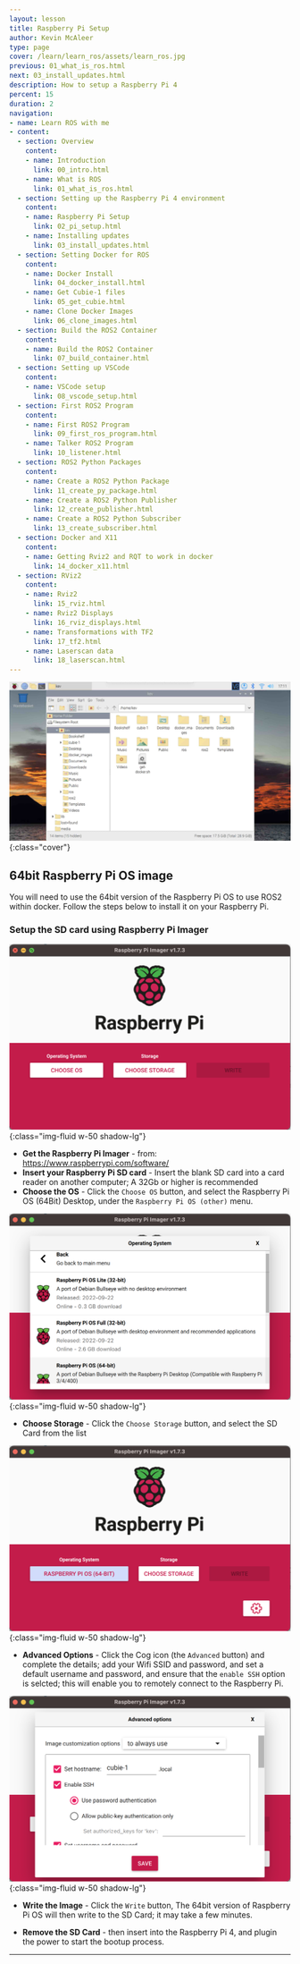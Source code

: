 ```yaml
---
layout: lesson
title: Raspberry Pi Setup
author: Kevin McAleer
type: page
cover: /learn/learn_ros/assets/learn_ros.jpg
previous: 01_what_is_ros.html
next: 03_install_updates.html
description: How to setup a Raspberry Pi 4
percent: 15
duration: 2
navigation:
- name: Learn ROS with me
- content:
  - section: Overview
    content:
    - name: Introduction
      link: 00_intro.html
    - name: What is ROS
      link: 01_what_is_ros.html
  - section: Setting up the Raspberry Pi 4 environment
    content:
    - name: Raspberry Pi Setup
      link: 02_pi_setup.html
    - name: Installing updates
      link: 03_install_updates.html
  - section: Setting Docker for ROS
    content:
    - name: Docker Install
      link: 04_docker_install.html
    - name: Get Cubie-1 files
      link: 05_get_cubie.html
    - name: Clone Docker Images
      link: 06_clone_images.html
  - section: Build the ROS2 Container
    content:
    - name: Build the ROS2 Container
      link: 07_build_container.html
  - section: Setting up VSCode
    content:
    - name: VSCode setup
      link: 08_vscode_setup.html
  - section: First ROS2 Program
    content:
    - name: First ROS2 Program
      link: 09_first_ros_program.html
    - name: Talker ROS2 Program
      link: 10_listener.html
  - section: ROS2 Python Packages
    content:
    - name: Create a ROS2 Python Package
      link: 11_create_py_package.html
    - name: Create a ROS2 Python Publisher
      link: 12_create_publisher.html
    - name: Create a ROS2 Python Subscriber
      link: 13_create_subscriber.html
  - section: Docker and X11
    content:
    - name: Getting Rviz2 and RQT to work in docker
      link: 14_docker_x11.html
  - section: RViz2
    content:
    - name: Rviz2
      link: 15_rviz.html
    - name: Rviz2 Displays
      link: 16_rviz_displays.html
    - name: Transformations with TF2
      link: 17_tf2.html
    - name: Laserscan data
      link: 18_laserscan.html
---
```



![Screenshot of the imager tool](assets/rpi_desktop.jpg){:class="cover"}

## 64bit Raspberry Pi OS image

You will need to use the 64bit version of the Raspberry Pi OS to use ROS2 within docker. Follow the steps below to install it on your Raspberry Pi.

### Setup the SD card using Raspberry Pi Imager

![Screenshot of the imager tool](assets/rpi_imager01.png){:class="img-fluid w-50 shadow-lg"}

* **Get the Raspberry Pi Imager** -  from: <https://www.raspberrypi.com/software/>
* **Insert your Raspberry Pi SD card** - Insert the blank SD card into a card reader on another computer; A 32Gb or higher is recommended
* **Choose the OS** - Click the  `Choose OS` button, and select the Raspberry Pi OS (64Bit) Desktop, under the `Raspberry Pi OS (other)` menu.

![Screenshot of the imager tool - choose os page](assets/rpi_imager03.png){:class="img-fluid w-50 shadow-lg"}

* **Choose Storage** - Click the `Choose Storage` button, and select the SD Card from the list

![Screenshot of the imager tool - choose os page](assets/rpi_imager02.png){:class="img-fluid w-50 shadow-lg"}

* **Advanced Options** - Click the Cog icon (the `Advanced` button) and complete the details; add your Wifi SSID and password, and set a default username and password, and ensure that the `enable SSH` option is selcted; this will enable you to remotely connect to the Raspberry Pi.

![Screenshot of the imager tool - choose os page](assets/rpi_imager04.png){:class="img-fluid w-50 shadow-lg"}

* **Write the Image** - Click the `Write` button, The 64bit version of Raspberry Pi OS will then write to the SD Card; it may take a few minutes.

* **Remove the SD Card** - then insert into the Raspberry Pi 4, and plugin the power to start the bootup process.

---

